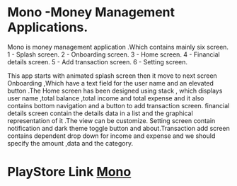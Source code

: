 # Mono -Money Management Applications.

Mono is money management application .Which contains mainly six screen.
1 - Splash screen.
2 - Onboarding screen.
3 - Home screen.
4 - Financial details screen.
5 - Add transaction screen.
6 - Setting screen.

   This app starts with animated splash screen then it move to next screen Onboarding ,Which have a text field for the user name and an elevated button .The Home screen has been designed using stack , which displays user name ,total balance ,total income and total expense and it also contains bottom navigation and a button to add transaction screen. financial details screen contain the details data in a list and the graphical representation of it .The view can be customize.
Setting screen contain notification and dark theme toggle button and about.Transaction add screen contains dependent drop down for income and expense  and we should  specify the amount ,data and the category.


# PlayStore Link  [Mono](https://play.google.com/store/apps/details?id=in.ror.mono)
